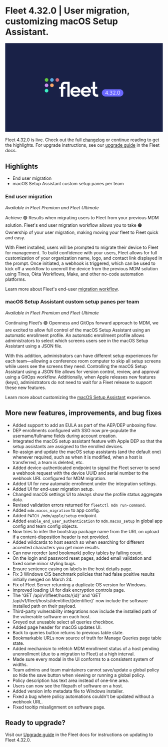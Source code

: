 # Fleet 4.32.0 | User migration, customizing macOS Setup Assistant.

![Fleet 4.32.0](../website/assets/images/articles/fleet-4.32.0-1600x900@2x.png)

Fleet 4.32.0 is live. Check out the full [changelog](https://github.com/fleetdm/fleet/releases/tag/fleet-v4.32.0) or continue reading to get the highlights.
For upgrade instructions, see our [upgrade guide](https://fleetdm.com/docs/deploying/upgrading-fleet) in the Fleet docs.

## Highlights

* End user migration
* macOS Setup Assistant custom setup panes per team


### End user migration

_Available in Fleet Premium and Fleet Ultimate_

Achieve 🟢 Results when migrating users to Fleet from your previous MDM solution. Fleet's end user migration workflow allows you to take 🟠 Ownership of your user migration, making moving your fleet to Fleet quick and easy. 

With Fleet installed, users will be prompted to migrate their device to Fleet for management. To build confidence with your users, Fleet allows for full customization of your organization name, logo, and contact link displayed in the prompt. Once initiated, a webhook is triggered, which can be used to kick off a workflow to unenroll the device from the previous MDM solution using Tines, Okta Workflows, Make, and other no-code automation platforms.

Learn more about Fleet's end-user [migration workflow](https://fleetdm.com/docs/using-fleet/mdm-migration-guide).


### macOS Setup Assistant custom setup panes per team

_Available in Fleet Premium and Fleet Ultimate_

Continuing Fleet’s 🟣 Openness and GitOps forward approach to MDM, we are excited to allow full control of the macOS Setup Assistant using an automatic enrollment profile. An automatic enrollment profile allows administrators to select which screens users see in the macOS Setup Assistant using a JSON file. 

With this addition, administrators can have different setup experiences for each team—allowing a conference room computer to skip all setup screens while users see the screens they need. Controlling the macOS Setup Assistant using a JSON file allows for version control, review, and approval using a GitOps workflow. Additionally, when Apple releases new features (keys), administrators do not need to wait for a Fleet release to support these new features.

Learn more about customizing the [macOS Setup Assistant](https://fleetdm.com/docs/using-fleet/mdm-macos-setup-experience#macos-setup-assistant) experience.


## More new features, improvements, and bug fixes

* Added support to add an EULA as part of the AEP/DEP unboxing flow.
* DEP enrollments configured with SSO now pre-populate the username/fullname fields during account creation.
* Integrated the macOS setup assistant feature with Apple DEP so that the setup assistants are assigned to the enrolled devices.
* Re-assign and update the macOS setup assistants (and the default one) whenever required, such as when it is modified, when a host is transferred, a team is deleted, etc.
* Added device-authenticated endpoint to signal the Fleet server to send a webhook request with the device UUID and serial number to the webhook URL configured for MDM migration.
* Added UI for new automatic enrollment under the integration settings.
* Added UI for end-user migration setup.
* Changed macOS settings UI to always show the profile status aggregate data.
* Revised validation errors returned for `fleetctl mdm run-command`.
* Added `mdm.macos_migration` to app config.
* Added `PATCH /mdm/apple/setup` endpoint.
* Added `enable_end_user_authentication` to `mdm.macos_setup` in global app config and team config objects.
* Now tries to infer the bootstrap package name from the URL on upload if a content-disposition header is not provided.
* Added wildcards to host search so when searching for different accented characters you get more results.
* Can now reorder (and bookmark) policy tables by failing count.
* On the login and password reset pages, added email validation and fixed some minor styling bugs.
* Ensure sentence casing on labels in the host details page.
* Fix 3 Windows CIS benchmark policies that had false positive results initially merged on March 24.
* Fix of Fleet Server returning a duplicate OS version for Windows.
* Improved loading UI for disk encryption controls page.
* The 'GET /api/v1/fleet/hosts/{id}' and 'GET /api/v1/fleet/hosts/identifier/{identifier}' now include the software installed path on their payload.
* Third-party vulnerability integrations now include the installed path of the vulnerable software on each host.
* Greyed out unusable select all queries checkbox.
* Added page header for macOS updates UI.
* Back to queries button returns to previous table state.
* Bookmarkable URLs now source of truth for Manage Queries page table state.
* Added mechanism to refetch MDM enrollment status of a host pending unenrollment (due to a migration to Fleet) at a high interval.
* Made sure every modal in the UI conforms to a consistent system of widths.
* Team admins and team maintainers cannot save/update a global policy so hide the save button when viewing or running a global policy.
* Policy description has text area instead of one-line area.
* Users can now see the filepath of software on a host.
* Added version info metadata file to Windows installer.
* Fixed a bug where policy automations couldn't be updated without a webhook URL.
* Fixed tooltip misalignment on software page.

## Ready to upgrade?

Visit our [Upgrade guide](https://fleetdm.com/docs/deploying/upgrading-fleet) in the Fleet docs for instructions on updating to Fleet 4.32.0.

<meta name="category" value="releases">
<meta name="authorFullName" value="JD Strong">
<meta name="authorGitHubUsername" value="spokanemac">
<meta name="publishedOn" value="2023-05-24">
<meta name="articleTitle" value="Fleet 4.32.0 | User migration, customizing macOS Setup Assistant.">
<meta name="articleImageUrl" value="../website/assets/images/articles/fleet-4.32.0-1600x900@2x.png">
